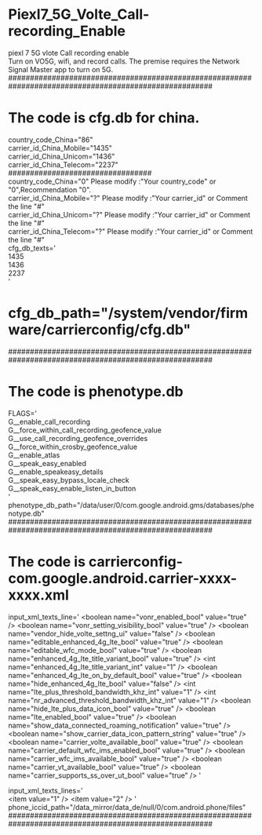 # Piexl7_5G_Volte_Call-recording_Enable  
piexl 7 5G vlote Call recording enable  
Turn on VO5G, wifi, and record calls. The premise requires the Network Signal Master app to turn on 5G.  
#######################################################################################################  
# The code is cfg.db for china.  
country_code_China="86"  
carrier_id_China_Mobile="1435"  
carrier_id_China_Unicom="1436"  
carrier_id_China_Telecom="2237"  
#################################  
country_code_China="0"        Please modify :"Your country_code" or "0",Recommendation "0".  
carrier_id_China_Mobile="?"   Please modify :"Your carrier_id" or Comment the line "#"  
carrier_id_China_Unicom="?"   Please modify :"Your carrier_id" or Comment the line "#"  
carrier_id_China_Telecom="?"  Please modify :"Your carrier_id" or Comment the line "#"  
cfg_db_texts='  
1435  
1436  
2237  
'  
# cfg_db_path="/system/vendor/firmware/carrierconfig/cfg.db"  
#######################################################################################################
# The code is phenotype.db  
FLAGS='  
G__enable_call_recording  
G__force_within_call_recording_geofence_value  
G__use_call_recording_geofence_overrides  
G__force_within_crosby_geofence_value  
G__enable_atlas  
G__speak_easy_enabled  
G__enable_speakeasy_details  
G__speak_easy_bypass_locale_check  
G__speak_easy_enable_listen_in_button  
'  
phenotype_db_path="/data/user/0/com.google.android.gms/databases/phenotype.db"  
#######################################################################################################  
# The code is carrierconfig-com.google.android.carrier-xxxx-xxxx.xml  
input_xml_texts_line='
<boolean name="vonr_enabled_bool" value="true" \/>
<boolean name="vonr_setting_visibility_bool" value="true" \/>
<boolean name="vendor_hide_volte_settng_ui" value="false" \/>
<boolean name="editable_enhanced_4g_lte_bool" value="true" \/>
<boolean name="editable_wfc_mode_bool" value="true" \/>
<boolean name="enhanced_4g_lte_title_variant_bool" value="true" \/>
<int name="enhanced_4g_lte_title_variant_int" value="1" \/>
<boolean name="enhanced_4g_lte_on_by_default_bool" value="true" \/>
<boolean name="hide_enhanced_4g_lte_bool" value="false" \/>
<int name="lte_plus_threshold_bandwidth_khz_int" value="1" \/>
<int name="nr_advanced_threshold_bandwidth_khz_int" value="1" \/>
<boolean name="hide_lte_plus_data_icon_bool" value="true" \/>
<boolean name="lte_enabled_bool" value="true" \/>
<boolean name="show_data_connected_roaming_notification" value="true" \/>
<boolean name="show_carrier_data_icon_pattern_string" value="true" \/>
<boolean name="carrier_volte_available_bool" value="true" \/>
<boolean name="carrier_default_wfc_ims_enabled_bool" value="true" \/>
<boolean name="carrier_wfc_ims_available_bool" value="true" \/>
<boolean name="carrier_vt_available_bool" value="true" \/>
<boolean name="carrier_supports_ss_over_ut_bool" value="true" \/>
'  
  
input_xml_texts_lines='  
<int-array name="carrier_nr_availabilities_int_array" num="2">
<item value="1" \/>
<item value="2" \/>
</int-array>
'  
phone_iccid_path="/data_mirror/data_de/null/0/com.android.phone/files"  
#######################################################################################################  


